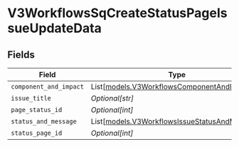# V3WorkflowsSqCreateStatusPageIssueUpdateData


## Fields

| Field                                                                                          | Type                                                                                           | Required                                                                                       | Description                                                                                    |
| ---------------------------------------------------------------------------------------------- | ---------------------------------------------------------------------------------------------- | ---------------------------------------------------------------------------------------------- | ---------------------------------------------------------------------------------------------- |
| `component_and_impact`                                                                         | List[[models.V3WorkflowsComponentAndImpact](../models/v3workflowscomponentandimpact.md)]       | :heavy_minus_sign:                                                                             | N/A                                                                                            |
| `issue_title`                                                                                  | *Optional[str]*                                                                                | :heavy_minus_sign:                                                                             | N/A                                                                                            |
| `page_status_id`                                                                               | *Optional[int]*                                                                                | :heavy_minus_sign:                                                                             | N/A                                                                                            |
| `status_and_message`                                                                           | List[[models.V3WorkflowsIssueStatusAndMessage](../models/v3workflowsissuestatusandmessage.md)] | :heavy_minus_sign:                                                                             | N/A                                                                                            |
| `status_page_id`                                                                               | *Optional[int]*                                                                                | :heavy_minus_sign:                                                                             | N/A                                                                                            |